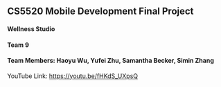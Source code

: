 ## CS5520 Mobile Development Final Project
#### Wellness Studio
#### Team 9
#### Team Members: Haoyu Wu, Yufei Zhu, Samantha Becker, Simin Zhang

YouTube Link: https://youtu.be/fHKdS_UXpsQ
